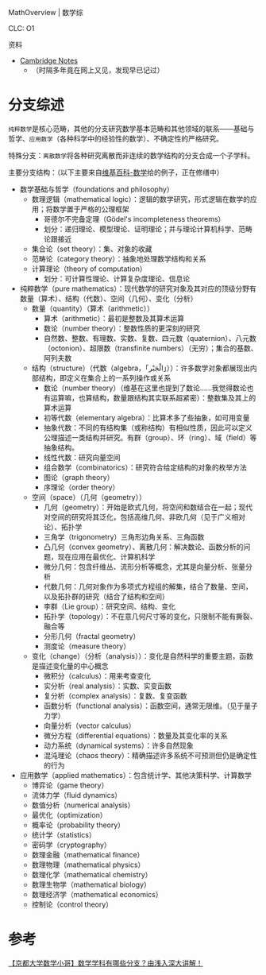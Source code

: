 MathOverview | 数学综

CLC: O1

资料

- [Cambridge Notes](https://dec41.user.srcf.net/notes/)
    - （时隔多年竟在网上又见，发现早已记过）

# 分支综述

`纯粹数学`是核心范畴，其他的分支研究数学基本范畴和其他领域的联系——基础与哲学、`应用数学`（各种科学中的经验性的数学）、不确定性的严格研究。

特殊分支：`离散数学`将各种研究离散而非连续的数学结构的分支合成一个子学科。

主要分支结构：（以下主要来自[维基百科-数学](https://en.wikipedia.org/wiki/Mathematics)给的例子，正在修缮中）

- 数学基础与哲学（foundations and philosophy）
    - 数理逻辑（mathematical logic）：逻辑的数学研究，形式逻辑在数学的应用；将数学置于严格的公理框架
        - 哥德尔不完备定理（Gödel's incompleteness theorems）
        - 划分：递归理论、模型理论、证明理论；并与理论计算机科学、范畴论跟接近
    - 集合论（set theory）：集、对象的收藏
    - 范畴论（category theory）：抽象地处理数学结构和关系
    - 计算理论（theory of computation）
        - 划分：可计算性理论、计算复杂度理论、信息论
- 纯粹数学（pure mathematics）：现代数学的研究对象及其对应的顶级分野有数量（算术）、结构（代数）、空间（几何）、变化（分析）
    - 数量（quantity）（算术（arithmetic））
        - 算术（arithmetic）：最初是整数及其算术运算
        - 数论（number theory）：整数性质的更深刻的研究
        - 自然数、整数、有理数、实数、复数、四元数（quaternion）、八元数（octonion）、超限数（transfinite numbers）（无穷）；集合的基数、阿列夫数
    - 结构（structure）（代数（algebra，「الْجَبْر‎」））：许多数学对象都展现出内部结构，即定义在集合上的一系列操作或关系
        - 数论（number theory）（维基在这里也提到了数论……我觉得数论也有运算嘛，也算结构，数量跟结构其实联系超紧密）：整数集及其上的算术运算
        - 初等代数（elementary algebra）：比算术多了些抽象，如可用变量
        - 抽象代数：不同的有结构集（或称结构）有相似性质，因此可以定义公理描述一类结构并研究。有群（group）、环（ring）、域（field）等抽象结构。
        - 线性代数：研究向量空间
        - 组合数学（combinatorics）：研究符合给定结构的对象的枚举方法
        - 图论（graph theory）
        - 序理论（order theory）
    - 空间（space）（几何（geometry））
        - 几何（geometry）：开始是欧式几何，将空间和数结合在一起；现代对空间的研究将其泛化，包括高维几何、非欧几何（见于广义相对论）、拓扑学
        - 三角学（trigonometry）三角形边角关系、三角函数
        - 凸几何（convex geometry）、离散几何：解决数论、函数分析的问题，现在应用在最优化、计算机科学
        - 微分几何：包含纤维丛、流形分析等概念，尤其是向量分析、张量分析
        - 代数几何：几何对象作为多项式方程组的解集，结合了数量、空间，以及拓扑群的研究（结合了结构和空间）
        - 李群（Lie group）：研究空间、结构、变化
        - 拓扑学（topology）：不在意几何尺寸等的变化，只限制不能有撕裂、融合等
        - 分形几何（fractal geometry）
        - 测度论（measure theory）
    - 变化（change）（分析（analysis））：变化是自然科学的重要主题，函数是描述变化量的中心概念
        - 微积分（calculus）：用来考查变化
        - 实分析（real analysis）：实数、实变函数
        - 复分析（complex analysis）：复数、复变函数
        - 函数分析（functional analysis）：函数空间，通常无限维。（见于量子力学）
        - 向量分析（vector calculus）
        - 微分方程（differential equations）：数量及其变化率的关系
        - 动力系统（dynamical systems）：许多自然现象
        - 混沌理论（chaos theory）：精确描述许多系统不可预测但仍是确定性的行为
- 应用数学（applied mathematics）：包含统计学、其他决策科学、计算数学
    - 博弈论（game theory）
    - 流体力学（fluid dynamics）
    - 数值分析（numerical analysis）
    - 最优化（optimization）
    - 概率论（probability theory）
    - 统计学（statistics）
    - 密码学（cryptography）
    - 数理金融（mathematical finance）
    - 数理物理（mathematical physics）
    - 数理化学（mathematical chemistry）
    - 数理生物学（mathematical biology）
    - 数理经济学（mathematical economics）
    - 控制论（control theory）

# 参考

[【京都大学数学小哥】数学学科有哪些分支？由浅入深大讲解！](https://www.bilibili.com/video/BV1sC4y1b7KX)